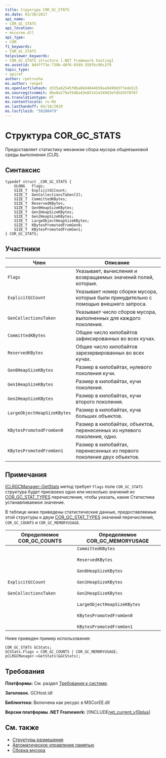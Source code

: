 ```yaml
---
title: Структура COR_GC_STATS
ms.date: 03/30/2017
api_name:
- COR_GC_STATS
api_location:
- mscoree.dll
api_type:
- COM
f1_keywords:
- COR_GC_STATS
helpviewer_keywords:
- COR_GC_STATS structure [.NET Framework hosting]
ms.assetid: 8d4ff73e-739b-40f6-9349-359fbc99c2f9
topic_type:
- apiref
author: rpetrusha
ms.author: ronpet
ms.openlocfilehash: d335a62545f06a66d4044b59aa9499d3f7ede515
ms.sourcegitcommit: 0be8a279af6d8a43e03141e349d3efd5d35f8767
ms.translationtype: HT
ms.contentlocale: ru-RU
ms.lasthandoff: 04/18/2019
ms.locfileid: "59208479"
---
```

# <a name="corgcstats-structure"></a>Структура COR_GC_STATS
Предоставляет статистику механизм сбора мусора общеязыковой среды выполнения (CLR).  
  
## <a name="syntax"></a>Синтаксис  
  
```  
typedef struct _COR_GC_STATS {  
    ULONG   Flags;   
    SIZE_T  ExplicitGCCount;  
    SIZE_T  GenCollectionsTaken[3];  
    SIZE_T  CommittedKBytes;   
    SIZE_T  ReservedKBytes;  
    SIZE_T  Gen0HeapSizeKBytes;  
    SIZE_T  Gen1HeapSizeKBytes;  
    SIZE_T  Gen2HeapSizeKBytes;  
    SIZE_T  LargeObjectHeapSizeKBytes;  
    SIZE_T  KBytesPromotedFromGen0;  
    SIZE_T  KBytesPromotedFromGen1;  
} COR_GC_STATS;  
```  
  
## <a name="members"></a>Участники  
  
|Член|Описание|  
|------------|-----------------|  
|`Flags`|Указывает, вычисления и возвращаемых значений полей, которые.|  
|`ExplicitGCCount`|Указывает номер сборки мусора, которые были принудительно с помощью внешнего запроса.|  
|`GenCollectionsTaken`|Указывает число сборов мусора, выполненных для каждого поколения.|  
|`CommittedKBytes`|Общее число килобайтов зафиксированных во всех кучах.|  
|`ReservedKBytes`|Общее число килобайтов зарезервированных во всех кучах.|  
|`Gen0HeapSizeKBytes`|Размер в килобайтах, нулевого поколения кучи.|  
|`Gen1HeapSizeKBytes`|Размер в килобайтах, кучи поколения.|  
|`Gen2HeapSizeKBytes`|Размер в килобайтах, кучи второго поколения.|  
|`LargeObjectHeapSizeKBytes`|Размер в килобайтах, куча больших объектов.|  
|`KBytesPromotedFromGen0`|Размер в килобайтах, объектов, перенесенных из нулевого поколения, одно.|  
|`KBytesPromotedFromGen1`|Размер в килобайтах, перенесенных из первого поколения двух объектов.|  
  
## <a name="remarks"></a>Примечания  
 [ICLRGCManager::GetStats](../../../../docs/framework/unmanaged-api/hosting/iclrgcmanager-getstats-method.md) метод требует `Flags` поле `COR_GC_STATS` структура будет присвоено одно или несколько значений из [COR_GC_STAT_TYPES](../../../../docs/framework/unmanaged-api/hosting/cor-gc-stat-types-enumeration.md) перечисления, чтобы указать, какие Статистика устанавливаемое значение.  
  
 В таблице ниже приведены статистические данные, предоставляемые этой структуры к двум [COR_GC_STAT_TYPES](../../../../docs/framework/unmanaged-api/hosting/cor-gc-stat-types-enumeration.md) значений перечисления, `COR_GC_COUNTS` и `COR_GC_MEMORYUSAGE`.  
  
|Определяемое COR_GC_COUNTS|Определяемое COR_GC_MEMORYUSAGE|  
|----------------------------------|---------------------------------------|  
|`ExplicitGCCount`<br /><br /> `GenCollectionsTaken`|`CommittedKBytes`<br /><br /> `ReservedKBytes`<br /><br /> `Gen0HeapSizeKBytes`<br /><br /> `Gen1HeapSizeKBytes`<br /><br /> `Gen2HeapSizeKBytes`<br /><br /> `LargeObjectHeapSizeKBytes`<br /><br /> `KBytesPromotedFromGen0`<br /><br /> `KBytesPromotedFromGen1`|  
  
 Ниже приведен пример использования:  
  
```  
COR_GC_STATS GCStats;  
GCStats.Flags = COR_GC_COUNTS | COR_GC_MEMORYUSAGE;  
pCLRGCManager->GetStats(&GCStats);  
```  
  
## <a name="requirements"></a>Требования  
 **Платформы:** См. раздел [Требования к системе](../../../../docs/framework/get-started/system-requirements.md).  
  
 **Заголовок.** GCHost.idl  
  
 **Библиотека:** Включена как ресурс в MSCorEE.dll  
  
 **Версии платформы .NET Framework:** [!INCLUDE[net_current_v10plus](../../../../includes/net-current-v10plus-md.md)]  
  
## <a name="see-also"></a>См. также

- [Структуры размещения](../../../../docs/framework/unmanaged-api/hosting/hosting-structures.md)
- [Автоматическое управление памятью](../../../../docs/standard/automatic-memory-management.md)
- [Сборка мусора](../../../../docs/standard/garbage-collection/index.md)
